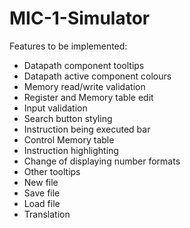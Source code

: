 # MIC-1-Simulator

Features to be implemented:
- Datapath component tooltips
- Datapath active component colours
- Memory read/write validation
- Register and Memory table edit
- Input validation
- Search button styling
- Instruction being executed bar
- Control Memory table
- Instruction highlighting
- Change of displaying number formats
- Other tooltips
- New file
- Save file
- Load file
- Translation
